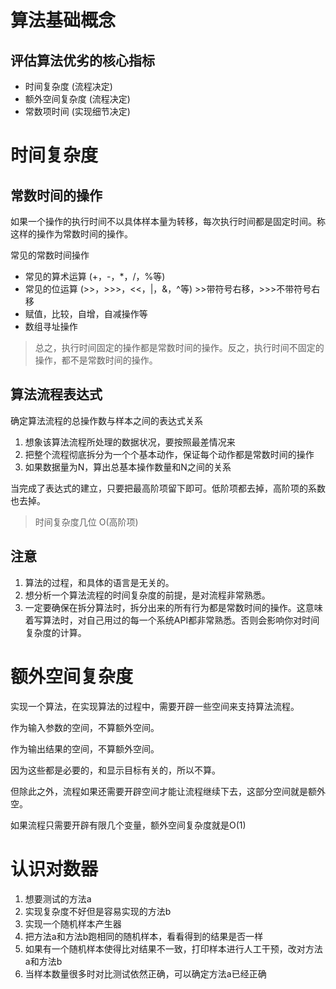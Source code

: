 # 算法基础概念

## 评估算法优劣的核心指标

- 时间复杂度 (流程决定)
- 额外空间复杂度 (流程决定)
- 常数项时间 (实现细节决定)

# 时间复杂度

## 常数时间的操作

如果一个操作的执行时间不以具体样本量为转移，每次执行时间都是固定时间。称这样的操作为常数时间的操作。

常见的常数时间操作

- 常见的算术运算 (+，-，*，/，%等)
- 常见的位运算 (>>，>>>，<<，|，&，^等) >>带符号右移，>>>不带符号右移
- 赋值，比较，自增，自减操作等
- 数组寻址操作

> 总之，执行时间固定的操作都是常数时间的操作。反之，执行时间不固定的操作，都不是常数时间的操作。

## 算法流程表达式

确定算法流程的总操作数与样本之间的表达式关系

1. 想象该算法流程所处理的数据状况，要按照最差情况来
2. 把整个流程彻底拆分为一个个基本动作，保证每个动作都是常数时间的操作
3. 如果数据量为N，算出总基本操作数量和N之间的关系

当完成了表达式的建立，只要把最高阶项留下即可。低阶项都去掉，高阶项的系数也去掉。

> 时间复杂度几位 O(高阶项)

## 注意

1. 算法的过程，和具体的语言是无关的。
2. 想分析一个算法流程的时间复杂度的前提，是对流程非常熟悉。
3. 一定要确保在拆分算法时，拆分出来的所有行为都是常数时间的操作。这意味着写算法时，对自己用过的每一个系统API都非常熟悉。否则会影响你对时间复杂度的计算。

# 额外空间复杂度

实现一个算法，在实现算法的过程中，需要开辟一些空间来支持算法流程。

作为输入参数的空间，不算额外空间。

作为输出结果的空间，不算额外空间。

因为这些都是必要的，和显示目标有关的，所以不算。

但除此之外，流程如果还需要开辟空间才能让流程继续下去，这部分空间就是额外空。

如果流程只需要开辟有限几个变量，额外空间复杂度就是O(1)

# 认识对数器

1. 想要测试的方法a
2. 实现复杂度不好但是容易实现的方法b
3. 实现一个随机样本产生器
4. 把方法a和方法b跑相同的随机样本，看看得到的结果是否一样
5. 如果有一个随机样本使得比对结果不一致，打印样本进行人工干预，改对方法a和方法b
6. 当样本数量很多时对比测试依然正确，可以确定方法a已经正确